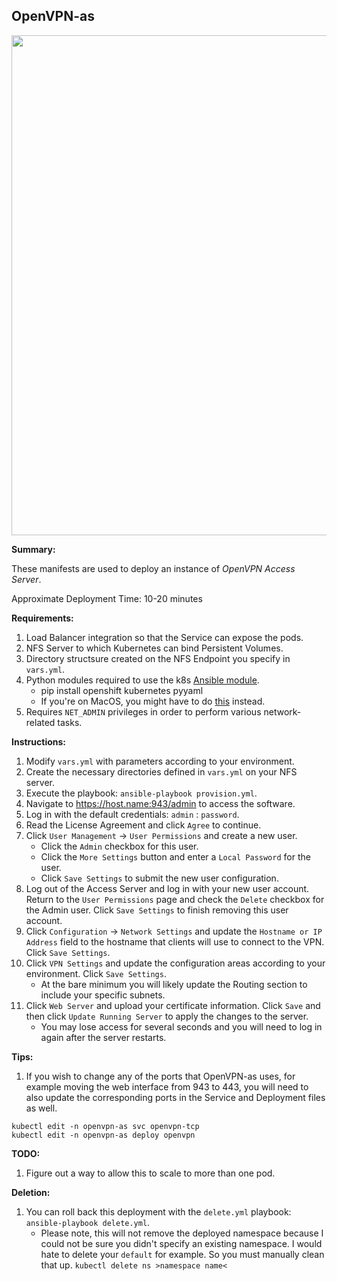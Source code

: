## OpenVPN-as

<p align="center">
  <img src="https://raw.githubusercontent.com/zimmertr/Kubernetes-Manifests/master/OpenVPN-as/screenshot.png" width="800">
</p>

**Summary:**

These manifests are used to deploy an instance of *OpenVPN Access Server*. 

Approximate Deployment Time: 10-20 minutes

**Requirements:**  

1. Load Balancer integration so that the Service can expose the pods.
2. NFS Server to which Kubernetes can bind Persistent Volumes.
3. Directory structsure created on the NFS Endpoint you specify in `vars.yml`.
4. Python modules required to use the k8s [Ansible module](https://docs.ansible.com/ansible/latest/modules/k8s_module.html).    
    * pip install openshift kubernetes pyyaml 
    * If you're on MacOS, you might have to do [this](https://github.com/ansible/ansible/issues/43637#issuecomment-443495763) instead.
5. Requires `NET_ADMIN` privileges in order to perform various network-related tasks.

**Instructions:**  

1. Modify `vars.yml` with parameters according to your environment.
2. Create the necessary directories defined in `vars.yml` on your NFS server.
3. Execute the playbook: `ansible-playbook provision.yml`.  
4. Navigate to https://host.name:943/admin to access the software.
5. Log in with the default credentials: `admin` : `password`.
6. Read the License Agreement and click `Agree` to continue.
7. Click `User Management` -> `User Permissions` and create a new user.
    * Click the `Admin` checkbox for this user.
    * Click the `More Settings` button and enter a `Local Password` for the user.
    * Click `Save Settings` to submit the new user configuration.
8. Log out of the Access Server and log in with your new user account. Return to the `User Permissions` page and check the `Delete` checkbox for the Admin user. Click `Save Settings` to finish removing this user account.
9. Click `Configuration` -> `Network Settings` and update the `Hostname or IP Address` field to the hostname that clients will use to connect to the VPN. Click `Save Settings`.
10. Click `VPN Settings` and update the configuration areas according to your environment. Click `Save Settings`. 
    * At the bare minimum you will likely update the Routing section to include your specific subnets.
11. Click `Web Server` and upload your certificate information. Click `Save` and then click `Update Running Server` to apply the changes to the server.
    * You may lose access for several seconds and you will need to log in again after the server restarts. 

**Tips:**

1. If you wish to change any of the ports that OpenVPN-as uses, for example moving the web interface from 943 to 443, you will need to also update the corresponding ports in the Service and Deployment files as well. 

```
kubectl edit -n openvpn-as svc openvpn-tcp
kubectl edit -n openvpn-as deploy openvpn
```

**TODO:**

1. Figure out a way to allow this to scale to more than one pod.

**Deletion:**  

1. You can roll back this deployment with the `delete.yml` playbook: `ansible-playbook delete.yml`.
    * Please note, this will not remove the deployed namespace because I could not be sure you didn't specify an existing namespace. I would hate to delete your `default` for example. So you must manually clean that up. `kubectl delete ns >namespace name<`
